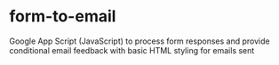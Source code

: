 # form-to-email
Google App Script (JavaScript) to process form responses and provide conditional email feedback with basic HTML styling for emails sent
